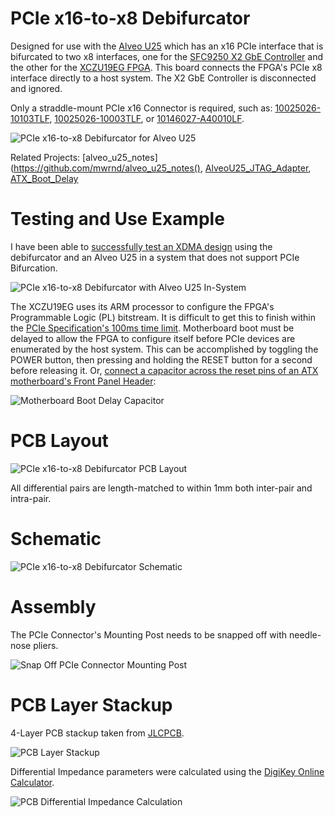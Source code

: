 # PCIe x16-to-x8 Debifurcator

Designed for use with the [Alveo U25](https://www.xilinx.com/products/boards-and-kits/alveo/u25.html) which has an x16 PCIe interface that is bifurcated to two x8 interfaces, one for the [SFC9250 X2 GbE Controller](https://www.xilinx.com/products/boards-and-kits/x2-series.html) and the other for the [XCZU19EG FPGA](https://www.xilinx.com/products/silicon-devices/soc/zynq-ultrascale-mpsoc.html#eg). This board connects the FPGA's PCIe x8 interface directly to a host system. The X2 GbE Controller is disconnected and ignored.

Only a straddle-mount PCIe x16 Connector is required, such as: [10025026-10103TLF](https://www.trustedparts.com/en/search/10025026-10103TLF), [10025026-10003TLF](https://www.trustedparts.com/en/search/10025026-10003TLF), or [10146027-A40010LF](https://www.trustedparts.com/en/search/10146027-A40010LF).

![PCIe x16-to-x8 Debifurcator for Alveo U25](img/PCIe_x16-to-x8_Debifurcator_for_Alveo_U25.jpg)

Related Projects: [alveo_u25_notes](https://github.com/mwrnd/alveo_u25_notes(), [AlveoU25_JTAG_Adapter](https://github.com/mwrnd/AlveoU25_JTAG_Adapter), [ATX_Boot_Delay](https://github.com/mwrnd/ATX_Boot_Delay)


# Testing and Use Example

I have been able to [successfully test an XDMA design](https://github.com/mwrnd/alveo_u25_notes) using the debifurcator and an Alveo U25 in a system that does not support PCIe Bifurcation.

![PCIe x16-to-x8 Debifurcator with Alveo U25 In-System](img/Alveo_U25_System.jpg)

The XCZU19EG uses its ARM processor to configure the FPGA's Programmable Logic (PL) bitstream. It is difficult to get this to finish within the [PCIe Specification's 100ms time limit](https://pcisig.com/specifications/ecr_ecn_process?speclib=100+ms). Motherboard boot must be delayed to allow the FPGA to configure itself before PCIe devices are enumerated by the host system. This can be accomplished by toggling the POWER button, then pressing and holding the RESET button for a second before releasing it. Or, [connect a capacitor across the reset pins of an ATX motherboard's Front Panel Header](https://github.com/mwrnd/ATX_Boot_Delay):

![Motherboard Boot Delay Capacitor](img/Delay_Boot_Using_FrontPanelHeader_Capacitor.jpg)


# PCB Layout

![PCIe x16-to-x8 Debifurcator PCB Layout](img/PCIe_x16-to-x8_Debifurcator_PCB_Layout.png)

All differential pairs are length-matched to within 1mm both inter-pair and intra-pair.


# Schematic

![PCIe x16-to-x8 Debifurcator Schematic](img/PCIe_x16-to-x8_Debifurcator_Schematic.png)


# Assembly

The PCIe Connector's Mounting Post needs to be snapped off with needle-nose pliers.

![Snap Off PCIe Connector Mounting Post](img/Snap_Off_PCIe_Connector_Mounting_Post.jpg)


# PCB Layer Stackup

4-Layer PCB stackup taken from [JLCPCB](https://jlcpcb.com/capabilities/pcb-capabilities).

![PCB Layer Stackup](img/Layer_Stackup.png)

Differential Impedance parameters were calculated using the [DigiKey Online Calculator](https://www.digikey.com/en/resources/conversion-calculators/conversion-calculator-pcb-trace-impedance).

![PCB Differential Impedance Calculation](img/PCB_Impedance_0.30mm_0.18mm_on_0.21mm_7628.png)



